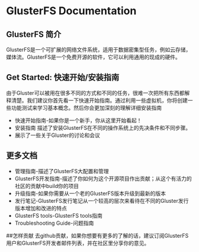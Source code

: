 # GlusterFS Documentation

## GlusterFS 简介
GlusterFS是一个可扩展的网络文件系统，适用于数据密集型任务，例如云存储，媒体流。GlusterFS是一个免费开源的软件，它可以利用通用的现成的硬件。

## Get Started: 快速开始/安装指南
由于Gluster可以被用在很多不同的方式和不同的任务，很难一次把所有东西都解释清楚。我们建议你首先看一下快速开始指南。通过利用一些虚拟机，你将创建一些功能测试来学习基本概念。然后你会更加深刻的理解详细安装指南

* 快速开始指南-如果你是一个新手，你从这里开始看起！
* 安装指南 描述了安装GlusterFS在不同的操作系统上的先决条件和不同步骤。
* 展示了一些关于Gluster的讨论和会议

## 更多文档
* 管理指南-描述了GlusterFS大配置和管理
* GlusterFS开发指南-描述了你如何为这个开源项目作出贡献；从这个有活力的社区的贡献中build你的项目
* 升级指南-如果你需要从一个老的GlusterFS版本升级到最新的版本
* 发行笔记-GlusterFS发行笔记从一个较高的层次来看待在不同的Gluster发行版本增加和改进的特点
* GlusterFS tools-GlusterFS tools指南
* Troubleshooting Guide-问题指南

##怎样贡献
去github贡献，如果你想要有更多的了解的话，建议订阅GlusterFS用户和GlusterFS开发者邮件列表，并在社区里分享你的意见。


